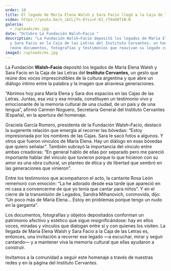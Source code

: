```yaml
---
order: 10
title: El legado de María Elena Walsh y Sara Facio llegó a la Caja de las Letras.
video: https://youtu.be/n_iECLjfn-0?si=F-K2_rTdxK8T1N-N
galeria:
  - /uploads/ms.jpg
date: "Octubre La Fundación Walsh–Facio "
description: "La Fundación Walsh–Facio depositó los legados de María Elena Walsh
  y Sara Facio en la Caja de las Letras del Instituto Cervantes: un homenaje que
  reúne documentos, fotografías y testimonios que reavivan su legado cultural."
image2: /uploads/ms.jpg
---
```

La Fundación **Walsh–Facio** depositó los legados de María Elena Walsh y Sara Facio en la Caja de las Letras del **Instituto Cervantes**, un gesto que reúne dos voces imprescindibles de la cultura argentina y que abre un diálogo íntimo entre la palabra y la imagen que atraviesa generaciones.

“Abrimos hoy para María Elena y Sara dos espacios en las Cajas de las Letras. Juntas, esa voz y esa mirada, constituyen un testimonio vivo y emocionante de la memoria cultural de una ciudad, de un país y de una lengua”, afirmó Carmen Noguero, Secretaria General del Instituto Cervantes (España), en la apertura del homenaje.

Graciela García Romero, presidenta de la Fundación Walsh–Facio, destacó la sugerente relación que emergía al recorrer las bóvedas: “Estoy impresionada por los nombres de las Cajas. Sara le sacó fotos a algunos. Y otros que fueron vínculos de María Elena. Hay un diálogo en esas bóvedas que quiero señalar”. También subrayó la importancia del vínculo entre ambas creadoras: “En general hablo de ellas por separado pero me pareció importante hablar del vínculo que tuvieron porque lo que hicieron con su amor es una obra cultural, un planteo de ética y de libertad que sembró en las generaciones que vinieron”.

Entre los testimonios que acompañaron el acto, la cantante Rosa León rememoró con emoción: “La he adorado desde esa tarde que apareció en mi casa a convencerme de que yo tenía que cantar para niños”. Y en el cierre de la transmisión de Legados, Sandra Mihanovich, conmovida, dijo: “Un poco más de María Elena… Estoy en problemas porque tengo un nudo en la garganta”.

Los documentos, fotografías y objetos depositados conforman un patrimonio afectivo y estético que sigue resignificándose: hay en ellos voces, miradas y vínculos que dialogan entre sí y con quienes los visiten. La llegada de María Elena Walsh y Sara Facio a la Caja de las Letras es, entonces, una invitación a recorrer ese legado —a escuchar, mirar y seguir cantando— y a mantener viva la memoria cultural que ellas ayudaron a construir.

Invitamos a la comunidad a seguir este homenaje a través de nuestras redes y en la página del Instituto Cervantes.
